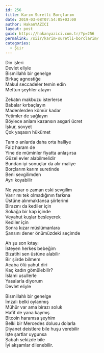 ```yaml
---
id: 256
title: Karım Suretli Borçlarım
date: 2019-03-08T07:54:05+03:00
author: HakanYAZICI
layout: post
guid: https://hakanyazici.com.tr/?p=256
permalink: /siir/karim-suretli-borclarim/
categories:
  - Şiir
---
```

Din işleri  
Devlet eliyle  
Bismillahlı bir genelge  
Birkaç agnostiğe  
Makul seccadeler temin edin  
Meftun şeyhler atayın

Zekatın makbuzu isterlerse  
Babalar kırbaçlayın  
Madenlerden kömür kadar  
Yetimler de sağlayın  
Böylece anlam kazansın asgari ücret  
İşkur, sovyet  
Çok yaşasın hükümet

Tam o anlarda daha orta halliye  
Faiz haram de  
Yine de müminler fiyatta anlaşırsa  
Güzel evler alabilmelidir  
Bundan iyi sonuçlar da alır maliye  
Borçlarım karım suretinde  
Beni sevgilimden  
Ayrı koyabilir

Ne yapar o zaman eski sevgilim  
Varır mı tek olmadığının farkına  
Üstüne alınmaktansa şiirlerimi  
Birazını da kediler için  
Sokağa bir kap içinde  
Veyahut kuşlar besleyerek  
Kediler için  
Sonra kızar müslümanlara  
Şansını dener önümüzdeki seçimde

Ah şu son kıtayı  
İsteyen herkes bebeğim  
Bizatihi sen üstüne alabilir  
Bir şiirde bilmem  
Acaba ölü yahut diri  
Kaç kadın gömülebilir?  
İslami usullerle  
Yasalarla diyorum  
Devlet eliyle

Bismillahlı bir genelge  
İmzalı belki oylanmış  
Mühür var ama birazı soluk  
Hafif de yana kaymış  
Bitcoin haramsa şeyhim  
Belki bir Mercedes dolusu dolarla  
Diyanet deistlere bile huşu verebilir  
İşte şartlar uygunsa  
Sabah sekizde bile  
İyi akşamlar dilenebilir.